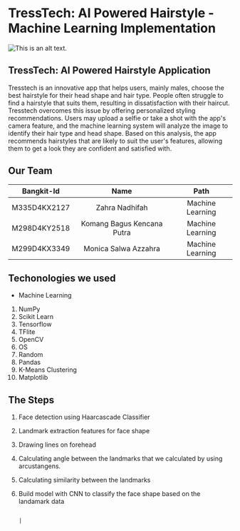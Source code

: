 # TressTech: AI Powered Hairstyle - Machine Learning Implementation

![This is an alt text.](https://i.pinimg.com/736x/64/b7/f4/64b7f49f3b0dc1c3fe84927a82a9bf65.jpg "This is a sample image.")

## TressTech: AI Powered Hairstyle Application
Tresstech is an innovative app that helps users, mainly males, choose the best hairstyle for their head shape and hair type. 
People often struggle to find a hairstyle that suits them, resulting in dissatisfaction with their haircut. Tresstech overcomes 
this issue by offering personalized styling recommendations. Users may upload a selfie or take a shot with the app's camera 
feature, and the machine learning system will analyze the image to identify their hair type and head shape. Based on this 
analysis, the app recommends hairstyles that are likely to suit the user's features, allowing them to get a look they are 
confident and satisfied with.

## Our Team

| Bangkit-Id    | Name                       |Path
| ------------- |:--------------------------:| :----------------:|
| M335D4KX2127  | Zahra Nadhifah             | Machine Learning  |
| M298D4KY2518  | Komang Bagus Kencana Putra | Machine Learning  |
| M299D4KX3349  | Monica Salwa Azzahra       | Machine Learning  |

## Techonologies we used
* Machine Learning
1. NumPy
2. Scikit Learn
3. Tensorflow
4. TFlite
5. OpenCV
6. OS
7. Random
8. Pandas
9. K-Means Clustering
10. Matplotlib
## The Steps
1. Face detection using Haarcascade Classifier
2. Landmark extraction features for face shape
3. Drawing lines on forehead
4. Calculating angle between the landmarks that we calculated by using arcustangens.
5. Calculating similarity between the landmarks
6. Build model with CNN to classify the face shape based on the landamark data

                                                                                |
